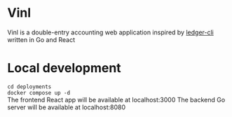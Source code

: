 # Vinl
Vinl is a double-entry accounting web application inspired by [ledger-cli](https://www.ledger-cli.org/) written in Go and React

# Local development
`cd deployments`  
`docker compose up -d`  
The frontend React app will be available at localhost:3000
The backend Go server will be available at localhost:8080
